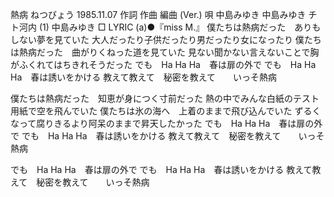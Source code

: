 
熱病
ねつびょう
1985.11.07
作詞  作曲  編曲 (Ver.)   唄
中島みゆき   中島みゆき   チト河内 (1)
中島みゆき
□ LYRIC (a)●『miss M.』
僕たちは熱病だった　ありもしない夢を見ていた
大人だったり子供だったり男だったり女になったり
僕たちは熱病だった　曲がりくねった道を見ていた
見ない聞かない言えないことで胸がふくれてはちきれそうだった
でも　Ha Ha Ha　春は扉の外で
でも　Ha Ha Ha　春は誘いをかける
教えて教えて　秘密を教えて　　いっそ熱病

僕たちは熱病だった　知恵が身につく寸前だった
熱の中でみんな白紙のテスト用紙で空を飛んでいた
僕たちは氷の海へ　上着のままで飛び込んでいた
ずるくなって腐りきるより阿呆のままで昇天したかった
でも　Ha Ha Ha　春は扉の外で
でも　Ha Ha Ha　春は誘いをかける
教えて教えて　秘密を教えて　　いっそ熱病

でも　Ha Ha Ha　春は扉の外で
でも　Ha Ha Ha　春は誘いをかける
教えて教えて　秘密を教えて　　いっそ熱病